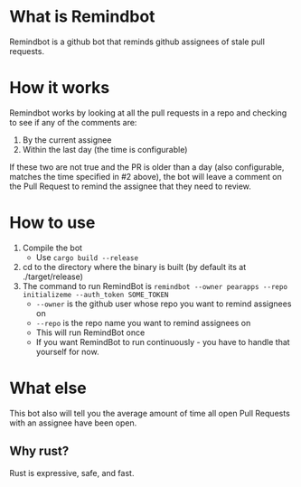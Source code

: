 # What is Remindbot

Remindbot is a github bot that reminds github assignees of stale pull requests.

# How it works

Remindbot works by looking at all the pull requests in a repo and checking to see if any of the comments are:

1. By the current assignee 
2. Within the last day (the time is configurable)

If these two are not true and the PR is older than a day (also configurable, matches the time specified in #2 above), the bot will leave a comment on the Pull Request to remind the assignee that they need to review.

# How to use

1. Compile the bot
	- Use `cargo build --release`
2. cd to the directory where the binary is built (by default its at ./target/release)
3. The command to run RemindBot is `remindbot --owner pearapps --repo initializeme --auth_token SOME_TOKEN` 
	- `--owner` is the github user whose repo you want to remind assignees on
	- `--repo` is the repo name you want to remind assignees on
	- This will run RemindBot once
	- If you want RemindBot to run continuously - you have to handle that yourself for now.

# What else

This bot also will tell you the average amount of time all open Pull Requests with an assignee have been open.

## Why rust?

Rust is expressive, safe, and fast.
